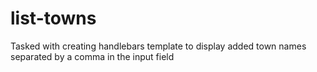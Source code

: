# list-towns
Tasked with creating handlebars template to display added town names separated by a comma in the input field
